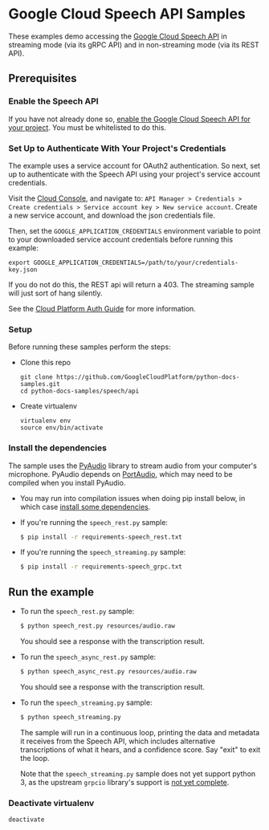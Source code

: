 
# Google Cloud Speech API Samples

These examples demo accessing the [Google Cloud Speech API](http://cloud.google.com/speech)
in streaming mode (via its gRPC API) and in non-streaming mode (via its REST
API).

## Prerequisites

### Enable the Speech API

If you have not already done so,
[enable the Google Cloud Speech API for your project](https://console.cloud.google.com/apis/api/speech.googleapis.com/overview).
You must be whitelisted to do this.


### Set Up to Authenticate With Your Project's Credentials

The example uses a service account for OAuth2 authentication.
So next, set up to authenticate with the Speech API using your project's
service account credentials.

Visit the [Cloud Console](https://console.cloud.google.com), and navigate to:
`API Manager > Credentials > Create credentials >
Service account key > New service account`.
Create a new service account, and download the json credentials file.

Then, set
the `GOOGLE_APPLICATION_CREDENTIALS` environment variable to point to your
downloaded service account credentials before running this example:

    export GOOGLE_APPLICATION_CREDENTIALS=/path/to/your/credentials-key.json

If you do not do this, the REST api will return a 403. The streaming sample will
just sort of hang silently.

See the
[Cloud Platform Auth Guide](https://cloud.google.com/docs/authentication#developer_workflow)
for more information.

### Setup

Before running these samples perform the steps:

* Clone this repo
    ```
    git clone https://github.com/GoogleCloudPlatform/python-docs-samples.git
    cd python-docs-samples/speech/api
    ```

* Create virtualenv
    ```
    virtualenv env
    source env/bin/activate
    ```

### Install the dependencies

The sample uses the [PyAudio][pyaudio] library to stream audio from your computer's microphone.  PyAudio depends on [PortAudio][portaudio], which may need to be compiled when you install PyAudio. 

* You may run into compilation issues when doing pip install below, in which case [install some dependencies][pyaudio-install].

* If you're running the `speech_rest.py` sample:

    ```sh
    $ pip install -r requirements-speech_rest.txt
    ```

* If you're running the `speech_streaming.py` sample:

    ```sh
    $ pip install -r requirements-speech_grpc.txt
    ```

[pyaudio]: https://people.csail.mit.edu/hubert/pyaudio/
[portaudio]: http://www.portaudio.com/
[pyaudio-install]: https://people.csail.mit.edu/hubert/pyaudio/#downloads
[pip]: https://pip.pypa.io/en/stable/installing/
[virtualenv]: https://virtualenv.pypa.io/en/stable/installation/
[home-page]: https://github.com/GoogleCloudPlatform/python-docs-samples

## Run the example

* To run the `speech_rest.py` sample:

    ```sh
    $ python speech_rest.py resources/audio.raw
    ```

    You should see a response with the transcription result.

* To run the `speech_async_rest.py` sample:

    ```sh
    $ python speech_async_rest.py resources/audio.raw
    ```

    You should see a response with the transcription result.

* To run the `speech_streaming.py` sample:

    ```sh
    $ python speech_streaming.py
    ```

    The sample will run in a continuous loop, printing the data and metadata
    it receives from the Speech API, which includes alternative transcriptions
    of what it hears, and a confidence score. Say "exit" to exit the loop.

    Note that the `speech_streaming.py` sample does not yet support python 3, as
    the upstream `grpcio` library's support is [not yet
    complete](https://github.com/grpc/grpc/issues/282).
    
### Deactivate virtualenv

```
deactivate
```
